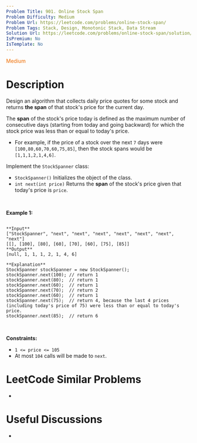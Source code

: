```yaml
---
Problem Title: 901. Online Stock Span
Problem Difficulty: Medium
Problem Url: https://leetcode.com/problems/online-stock-span/
Problem Tags: Stack, Design, Monotonic Stack, Data Stream
Solution Url: https://leetcode.com/problems/online-stock-span/solution/
IsPremium: No
IsTemplate: No
---
```


<span style="color: rgb(239, 108, 0);">Medium</span>

# Description

Design an algorithm that collects daily price quotes for some stock and returns **the span** of that stock's price for the current day.


The **span** of the stock's price today is defined as the maximum number of consecutive days (starting from today and going backward) for which the stock price was less than or equal to today's price.


* For example, if the price of a stock over the next `7` days were `[100,80,60,70,60,75,85]`, then the stock spans would be `[1,1,1,2,1,4,6]`.


Implement the `StockSpanner` class:


* `StockSpanner()` Initializes the object of the class.
* `int next(int price)` Returns the **span** of the stock's price given that today's price is `price`.


 


**Example 1:**



```

**Input**
["StockSpanner", "next", "next", "next", "next", "next", "next", "next"]
[[], [100], [80], [60], [70], [60], [75], [85]]
**Output**
[null, 1, 1, 1, 2, 1, 4, 6]

**Explanation**
StockSpanner stockSpanner = new StockSpanner();
stockSpanner.next(100); // return 1
stockSpanner.next(80);  // return 1
stockSpanner.next(60);  // return 1
stockSpanner.next(70);  // return 2
stockSpanner.next(60);  // return 1
stockSpanner.next(75);  // return 4, because the last 4 prices (including today's price of 75) were less than or equal to today's price.
stockSpanner.next(85);  // return 6

```

 


**Constraints:**


* `1 <= price <= 105`
* At most `104` calls will be made to `next`.




# LeetCode Similar Problems

- []()

# Useful Discussions

- []()
